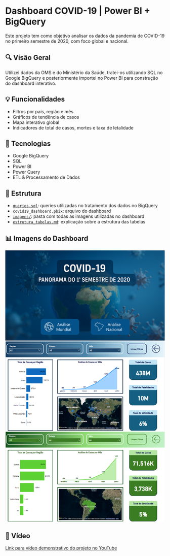 # Dashboard COVID-19 | Power BI + BigQuery

Este projeto tem como objetivo analisar os dados da pandemia de COVID-19 no primeiro semestre de 2020, com foco global e nacional.

## 🔍 Visão Geral

Utilizei dados da OMS e do Ministério da Saúde, tratei-os utilizando SQL no Google BigQuery e posteriormente importei no Power BI para construção do dashboard interativo.

## 💡 Funcionalidades

- Filtros por país, região e mês
- Gráficos de tendência de casos
- Mapa interativo global
- Indicadores de total de casos, mortes e taxa de letalidade

## 🧰 Tecnologias

- Google BigQuery
- SQL
- Power BI
- Power Query
- ETL & Processamento de Dados

## 📁 Estrutura

- [`queries.sql`](Queries.sql): queries utilizadas no tratamento dos dados no BigQuery  
- `covid19_dashboard.pbix`: arquivo do dashboard  
- [`imagens/`](Imagens/): pasta com todas as imagens utilizadas no dashboard  
- [`estrutura_tabelas.md`](estrutura_tabelas.md): explicação sobre a estrutura das tabelas

## 📊 Imagens do Dashboard

![Capa](./Imagens/CapaCovid-19(Final).png)
![Capa](./Imagens/DashboardMundo.png)
![Capa](./Imagens/DashboardBrasil.png)

## 🎥 Vídeo

[Link para vídeo demonstrativo do projeto no YouTube](https://youtu.be/SEU-LINK-AQUI)

